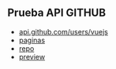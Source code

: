 ## Prueba API GITHUB
- [api.github.com/users/vuejs](https://api.github.com/users/vuejs)
- [paginas](https://api.github.com/users/vuejs/repos?page=1&per_page=5)
- [repo](https://github.com/bluuweb/api-github-bootstrap5)
- [preview](https://bluuweb.github.io/api-github-bootstrap5/)